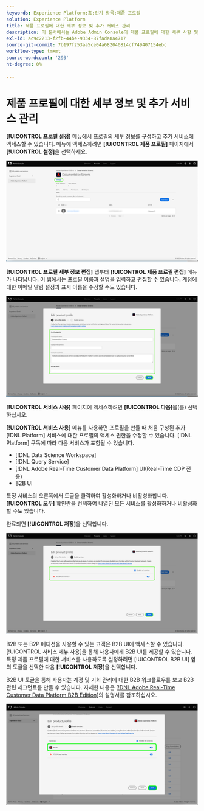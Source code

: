 ```yaml
---
keywords: Experience Platform;홈;인기 항목;제품 프로필
solution: Experience Platform
title: 제품 프로필에 대한 세부 정보 및 추가 서비스 관리
description: 이 문서에서는 Adobe Admin Console의 제품 프로필에 대한 세부 사항 및 추가 서비스를 관리하는 데 필요한 단계를 다룹니다. 프로필 설정 메뉴에서 프로필의 세부 사항을 구성하고 추가 서비스에 액세스할 수 있습니다.
exl-id: ac9c2213-f2fb-44be-9334-87fada8a4717
source-git-commit: 7b197f253aa5ce04a682040814cf749407154ebc
workflow-type: tm+mt
source-wordcount: '293'
ht-degree: 0%

---
```


# 제품 프로필에 대한 세부 정보 및 추가 서비스 관리

**[!UICONTROL 프로필 설정]** 메뉴에서 프로필의 세부 정보를 구성하고 추가 서비스에 액세스할 수 있습니다. 메뉴에 액세스하려면 **[!UICONTROL 제품 프로필]** 페이지에서 **[!UICONTROL 설정]**&#x200B;을 선택하세요.

![설정](../images/settings.png)

**[!UICONTROL 프로필 세부 정보 편집]** 탭부터 **[!UICONTROL 제품 프로필 편집]** 메뉴가 나타납니다. 이 탭에서는 프로필 이름과 설명을 입력하고 편집할 수 있습니다. 계정에 대한 이메일 알림 설정과 표시 이름을 수정할 수도 있습니다.

![제품 프로필 편집](../images/edit-product-profile.png)

**[!UICONTROL 서비스 사용]** 페이지에 액세스하려면 **[!UICONTROL 다음]**&#x200B;을(를) 선택하십시오.

**[!UICONTROL 서비스 사용]** 메뉴를 사용하면 프로필을 만들 때 처음 구성된 추가 [!DNL Platform] 서비스에 대한 프로필의 액세스 권한을 수정할 수 있습니다. [!DNL Platform] 구독에 따라 다음 서비스가 포함될 수 있습니다.

- [!DNL Data Science Workspace]
- [!DNL Query Service]
- [!DNL Adobe Real-Time Customer Data Platform] UI(Real-Time CDP 전용)
- B2B UI

특정 서비스의 오른쪽에서 토글을 클릭하여 활성화하거나 비활성화합니다. **[!UICONTROL 모두]** 확인란을 선택하여 나열된 모든 서비스를 활성화하거나 비활성화할 수도 있습니다.

완료되면 **[!UICONTROL 저장]**&#x200B;을 선택합니다.

![enable-services](../images/enable-services.png)

B2B 또는 B2P 에디션을 사용할 수 있는 고객은 B2B UI에 액세스할 수 있습니다. [!UICONTROL 서비스 메뉴 사용]을 통해 사용자에게 B2B UI를 제공할 수 있습니다. 특정 제품 프로필에 대한 서비스를 사용하도록 설정하려면 [!UICONTROL B2B UI] 옆의 토글을 선택한 다음 **[!UICONTROL 저장]**&#x200B;을 선택합니다.

B2B UI 토글을 통해 사용자는 계정 및 기회 관리에 대한 B2B 워크플로우를 보고 B2B 관련 세그먼트를 만들 수 있습니다. 자세한 내용은 [[!DNL Adobe Real-Time Customer Data Platform B2B Edition]](../../rtcdp/b2b-overview.md)의 설명서를 참조하십시오.

![enable-b2b](../images/enable-b2b.png)